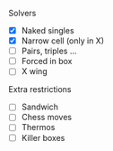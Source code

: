 Solvers

-   [x] Naked singles
-   [x] Narrow cell (only in X)
-   [ ] Pairs, triples ...
-   [ ] Forced in box
-   [ ] X wing

Extra restrictions

-   [ ] Sandwich
-   [ ] Chess moves
-   [ ] Thermos
-   [ ] Killer boxes
